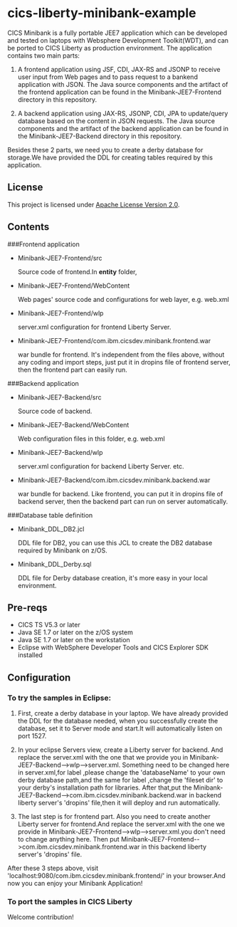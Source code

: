 # cics-liberty-minibank-example

CICS Minibank is a fully portable JEE7 application which can be developed and tested on laptops with Websphere Development Toolkit(WDT), and
can be ported to CICS Liberty as production environment. The application contains two main parts:

1. A frontend application using JSF, CDI, JAX-RS and JSONP to receive user input from Web pages and to pass request to a bankend application with JSON. 
The Java source components and the artifact of the frontend application can be found in the Minibank-JEE7-Frontend directory in this repository.

1. A backend application using JAX-RS, JSONP, CDI, JPA to update/query database based on the content in JSON requests. 
The Java source components and the artifact of the backend application can be found in the Minibank-JEE7-Backend directory in this repository.

Besides these 2 parts, we need you to create a derby database for storage.We have provided the DDL for creating tables required by this application. 


## License
This project is licensed under [Apache License Version 2.0](LICENSE).   

## Contents

###Frontend application
- Minibank-JEE7-Frontend/src

	Source code of frontend.In **entity** folder, 
- Minibank-JEE7-Frontend/WebContent

	Web pages' source code and configurations for web layer, e.g. web.xml
- Minibank-JEE7-Frontend/wlp

	server.xml configuration for frontend Liberty Server.
- Minibank-JEE7-Frontend/com.ibm.cicsdev.minibank.frontend.war

	war bundle for frontend. It's independent from the files above, without any coding and import steps, just put it in dropins file of frontend server, then the frontend part can easily run.


###Backend application
- Minibank-JEE7-Backend/src
	
	Source code of backend.
- Minibank-JEE7-Backend/WebContent
	
	Web configuration files in this folder, e.g. web.xml
- Minibank-JEE7-Backend/wlp 
	
	server.xml configuration for backend Liberty Server. etc.
- Minibank-JEE7-Backend/com.ibm.cicsdev.minibank.backend.war
	
	war bundle for backend. Like frontend, you can put it in dropins file of backend server, then the backend part can run on server automatically.
	
###Database table definition
- Minibank_DDL_DB2.jcl

	DDL file for DB2, you can use this JCL to create the DB2 database required by Minibank on z/OS.
- Minibank_DDL_Derby.sql
	
	DDL file for Derby database creation, it's more easy in your local environment.

## Pre-reqs

* CICS TS V5.3 or later
* Java SE 1.7 or later on the z/OS system
* Java SE 1.7 or later on the workstation
* Eclipse with WebSphere Developer Tools and CICS Explorer SDK installed


## Configuration


### To try the samples in Eclipse:
1. First, create a derby database in your laptop. We have already provided the DDL for the database needed, when you successfully create the database, set it to Server mode and start.It will automatically listen on port 1527. 

1. In your eclipse Servers view, create a Liberty server for backend. And replace the server.xml with the one that we provide you in Minibank-JEE7-Backend-->wlp-->server.xml.
	Something need to be changed here in server.xml,for label <dataSource>,please change the 'databaseName' to your own derby database path,and the same for label <library>,change the 'fileset dir' to your derby's installation path for libraries.
	After that,put the Minibank-JEE7-Backend-->com.ibm.cicsdev.minibank.backend.war in backend liberty server's 'dropins' file,then it will deploy and run automatically.
1. The last step is for frontend part. Also you need to create another Liberty server for frontend.And replace the server.xml with the one we provide in Minibank-JEE7-Frontend-->wlp-->server.xml.you don't need to change anything here.
	Then put Minibank-JEE7-Frontend-->com.ibm.cicsdev.minibank.frontend.war in this backend liberty server's 'dropins' file.
	
After these 3 steps above, visit 'localhost:9080/com.ibm.cicsdev.minibank.frontend/' in your browser.And now you can enjoy your Minibank Application!
	

### To port the samples in CICS Liberty


Welcome contribution!
